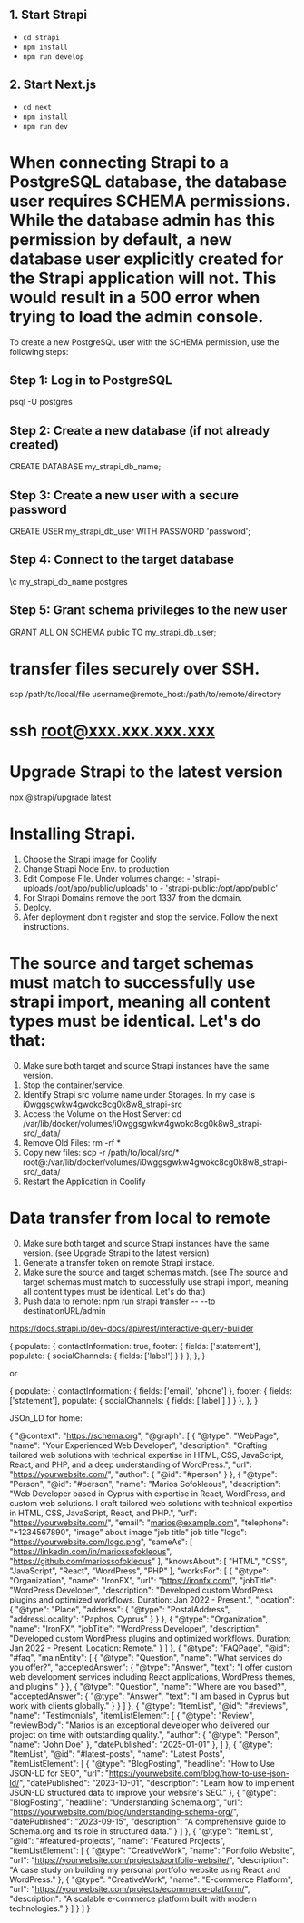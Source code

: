 ## 1. Start Strapi

- `cd strapi`
- `npm install`
- `npm run develop`

## 2. Start Next.js

- `cd next`
- `npm install`
- `npm run dev`

# When connecting Strapi to a PostgreSQL database, the database user requires SCHEMA permissions. While the database admin has this permission by default, a new database user explicitly created for the Strapi application will not. This would result in a 500 error when trying to load the admin console.

To create a new PostgreSQL user with the SCHEMA permission, use the following steps:

## Step 1: Log in to PostgreSQL
psql -U postgres

## Step 2: Create a new database (if not already created)
CREATE DATABASE my_strapi_db_name;

## Step 3: Create a new user with a secure password
CREATE USER my_strapi_db_user WITH PASSWORD 'password';

## Step 4: Connect to the target database
\c my_strapi_db_name postgres

## Step 5: Grant schema privileges to the new user
GRANT ALL ON SCHEMA public TO my_strapi_db_user;




# transfer files securely over SSH.
scp /path/to/local/file username@remote_host:/path/to/remote/directory



# ssh root@xxx.xxx.xxx.xxx


# Upgrade Strapi to the latest version
npx @strapi/upgrade latest







# Installing Strapi.

1. Choose the Strapi image for Coolify
2. Change Strapi Node Env. to production
3. Edit Compose File.
Under volumes change: - 'strapi-uploads:/opt/app/public/uploads' to - 'strapi-public:/opt/app/public'
4. For Strapi Domains remove the port 1337 from the domain.
5. Deploy.
6. Afer deployment don't register and stop the service. Follow the next instructions.

# The source and target schemas must match to successfully use strapi import, meaning all content types must be identical. Let's do that:

0. Make sure both target and source Strapi instances have the same version.
1. Stop the container/service.
2. Identify Strapi src volume name under Storages. In my case is i0wggsgwkw4gwokc8cg0k8w8_strapi-src
3. Access the Volume on the Host Server: cd /var/lib/docker/volumes/i0wggsgwkw4gwokc8cg0k8w8_strapi-src/_data/
4. Remove Old Files: rm -rf *
5. Copy new files:
scp -r /path/to/local/src/* root@<your-server-ip>:/var/lib/docker/volumes/i0wggsgwkw4gwokc8cg0k8w8_strapi-src/_data/
6. Restart the Application in Coolify

# Data transfer from local to remote
0. Make sure both target and source Strapi instances have the same version. (see Upgrade Strapi to the latest version)
1. Generate a transfer token on remote Strapi instace.
2. Make sure the source and target schemas match. (see The source and target schemas must match to successfully use strapi import, meaning all content types must be identical. Let's do that)
3. Push data to remote: npm run strapi transfer -- --to destinationURL/admin









https://docs.strapi.io/dev-docs/api/rest/interactive-query-builder

{
populate: {
  contactInformation: true,
  footer: {
    fields: ['statement'],
    populate: {
      socialChannels: {
        fields: ['label']
      }
    }
  },
},
}

or

{
populate: {
  contactInformation: {
    fields: ['email', 'phone']
  },
  footer: {
    fields: ['statement'],
    populate: {
      socialChannels: {
        fields: ['label']
      }
    }
  },
},
}







JSOn_LD for home:

{
  "@context": "https://schema.org",
  "@graph": [
    {
      "@type": "WebPage",
      "name": "Your Experienced Web Developer",
      "description": "Crafting tailored web solutions with technical expertise in HTML, CSS, JavaScript, React, and PHP, and a deep understanding of WordPress.",
      "url": "https://yourwebsite.com/",
      "author": {
        "@id": "#person"
      }
    },
    {
      "@type": "Person",
      "@id": "#person",
      "name": "Marios Sofokleous",
      "description": "Web Developer based in Cyprus with expertise in React, WordPress, and custom web solutions. I craft tailored web solutions with technical expertise in HTML, CSS, JavaScript, React, and PHP.",
      "url": "https://yourwebsite.com/",
      "email": "marios@example.com",
  "telephone": "+1234567890",
      "image" about image
      "job title" job title
      "logo": "https://yourwebsite.com/logo.png",
      "sameAs": [
        "https://linkedin.com/in/mariossofokleous",
        "https://github.com/mariossofokleous"
      ],
      "knowsAbout": [
        "HTML", 
        "CSS", 
        "JavaScript", 
        "React", 
        "WordPress", 
        "PHP"
      ],
      "worksFor": [
        {
          "@type": "Organization",
          "name": "IronFX",
          "url": "https://ironfx.com/",
          "jobTitle": "WordPress Developer",
          "description": "Developed custom WordPress plugins and optimized workflows. Duration: Jan 2022 - Present.",
          "location": {
            "@type": "Place",
            "address": {
              "@type": "PostalAddress",
              "addressLocality": "Paphos, Cyprus"
            }
          }
        },
        {
          "@type": "Organization",
          "name": "IronFX",
          "jobTitle": "WordPress Developer",
          "description": "Developed custom WordPress plugins and optimized workflows. Duration: Jan 2022 - Present. Location: Remote."
        }
      ]
    },
    {
      "@type": "FAQPage",
      "@id": "#faq",
      "mainEntity": [
        {
          "@type": "Question",
          "name": "What services do you offer?",
          "acceptedAnswer": {
            "@type": "Answer",
            "text": "I offer custom web development services including React applications, WordPress themes, and plugins."
          }
        },
        {
          "@type": "Question",
          "name": "Where are you based?",
          "acceptedAnswer": {
            "@type": "Answer",
            "text": "I am based in Cyprus but work with clients globally."
          }
        }
      ]
    },
    {
      "@type": "ItemList",
      "@id": "#reviews",
      "name": "Testimonials",
      "itemListElement": [
        {
          "@type": "Review",
          "reviewBody": "Marios is an exceptional developer who delivered our project on time with outstanding quality.",
          "author": {
            "@type": "Person",
            "name": "John Doe"
          },
          "datePublished": "2025-01-01"
        },
      ]
    },
    {
      "@type": "ItemList",
      "@id": "#latest-posts",
      "name": "Latest Posts",
      "itemListElement": [
        {
          "@type": "BlogPosting",
          "headline": "How to Use JSON-LD for SEO",
          "url": "https://yourwebsite.com/blog/how-to-use-json-ld/",
          "datePublished": "2023-10-01",
          "description": "Learn how to implement JSON-LD structured data to improve your website's SEO."
        },
        {
          "@type": "BlogPosting",
          "headline": "Understanding Schema.org",
          "url": "https://yourwebsite.com/blog/understanding-schema-org/",
          "datePublished": "2023-09-15",
          "description": "A comprehensive guide to Schema.org and its role in structured data."
        }
      ]
    },
    {
      "@type": "ItemList",
      "@id": "#featured-projects",
      "name": "Featured Projects",
      "itemListElement": [
        {
          "@type": "CreativeWork",
          "name": "Portfolio Website",
          "url": "https://yourwebsite.com/projects/portfolio-website/",
          "description": "A case study on building my personal portfolio website using React and WordPress."
        },
        {
          "@type": "CreativeWork",
          "name": "E-commerce Platform",
          "url": "https://yourwebsite.com/projects/ecommerce-platform/",
          "description": "A scalable e-commerce platform built with modern technologies."
        }
      ]
    }
  ]
}
